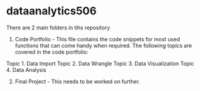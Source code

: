 # dataanalytics506
There are 2 main folders in tihs repository
  1. Code Portfolio - This file contains the code snippets for most used functions that can come handy when required.
  The following topics are covered in the code portfolio:
  
   Topic 1. Data Import
   Topic 2. Data Wrangle
   Topic 3. Data Visualization
   Topic 4. Data Analysis
  
  2. Final Project - This needs to be worked on further.
